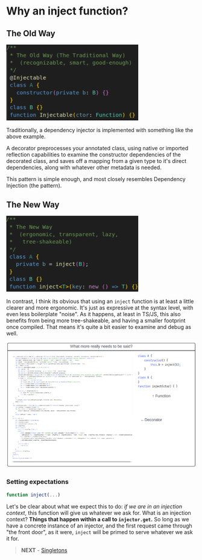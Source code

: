 # Why an inject function?

## The Old Way

<img src="./traditional.png" width=350>

Traditionally, a dependency injector is implemented with something like the
above example.

A decorator preprocesses your annotated class, using native or imported
reflection capabilities to examine the constructor dependencies of the decorated
class, and saves off a mapping from a given type to it's direct dependencies,
along with whatever other metadata is needed.

This pattern is simple enough, and most closely resembles Dependency Injection
(the pattern).

## The New Way

<img src="./new.png" width=350>

In contrast, I think its obvious that using an `inject` function is at least a
little clearer and more ergonomic. It's just as expressive at the syntax level,
with even less boilerplate "noise". As it happens, at least in TS/JS, this also
benefits from being more tree-shakeable, and having a smaller footprint once
compiled. That means it's quite a bit easier to examine and debug as well.

<img src="./comparison.png">

### Setting expectations

```typescript
function inject(...)
```

Let's be clear about what we expect this to do: _if we are in an injection
context_, this function will give us whatever we ask for. What is an injection
context? **Things that happen within a call to `injector.get`.** So long as we
have a concrete instance of an injector, and the first request came through "the
front door", as it were, `inject` will be primed to serve whatever we ask it
for.

> **NEXT** - [Singletons](../v1/SINGLETONS.md)
